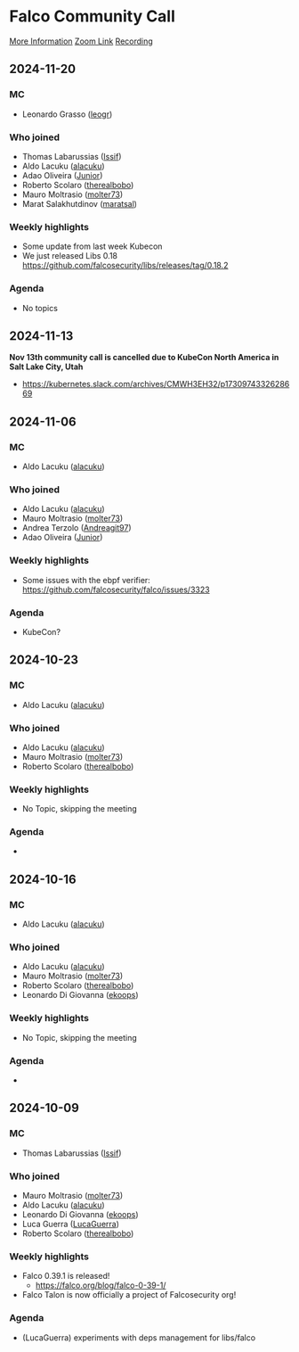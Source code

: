 # Falco Community Call

[More Information](https://github.com/falcosecurity/community)
[Zoom Link](https://zoom.us/my/cncffalcoproject)
[Recording](https://youtube.com/playlist?list=PLgVVUpW8NIJAaZtszf1_nxB2y6mQrlY4s)


## 2024-11-20

### MC

- Leonardo Grasso ([leogr](https://github.com/leogr))

### Who joined

- Thomas Labarussias ([Issif](https://github.com/Issif))
- Aldo Lacuku ([alacuku](https://github.com/alacuku))
- Adao Oliveira ([Junior](https://github.com/junior))
- Roberto Scolaro ([therealbobo](https://github.com/therealbobo))
- Mauro Moltrasio ([molter73](https://github.com/molter73))
- Marat Salakhutdinov ([maratsal](https://github.com/maratsal))

### Weekly highlights

- Some update from last week Kubecon
- We just released Libs 0.18 https://github.com/falcosecurity/libs/releases/tag/0.18.2

### Agenda

- No topics

## 2024-11-13

**Nov 13th community call is cancelled due to KubeCon North America in Salt Lake City, Utah**
- https://kubernetes.slack.com/archives/CMWH3EH32/p1730974332628669




## 2024-11-06

### MC

- Aldo Lacuku ([alacuku](https://github.com/alacuku))

### Who joined

- Aldo Lacuku ([alacuku](https://github.com/alacuku))
- Mauro Moltrasio ([molter73](https://github.com/Molter73))
- Andrea Terzolo ([Andreagit97](https://github.com/Andreagit97))
- Adao Oliveira ([Junior](https://github.com/junior))

### Weekly highlights

- Some issues with the ebpf verifier: https://github.com/falcosecurity/falco/issues/3323

### Agenda

- KubeCon?

## 2024-10-23

### MC

- Aldo Lacuku ([alacuku](https://github.com/alacuku))

### Who joined

- Aldo Lacuku ([alacuku](https://github.com/alacuku))
- Mauro Moltrasio ([molter73](https://github.com/Molter73))
- Roberto Scolaro ([therealbobo](https://github.com/therealbobo))

### Weekly highlights

- No Topic, skipping the meeting

### Agenda
-

## 2024-10-16

### MC

- Aldo Lacuku ([alacuku](https://github.com/alacuku))

### Who joined

- Aldo Lacuku ([alacuku](https://github.com/alacuku))
- Mauro Moltrasio ([molter73](https://github.com/Molter73))
- Roberto Scolaro ([therealbobo](https://github.com/therealbobo))
- Leonardo Di Giovanna ([ekoops](https://github.com/ekoops))

### Weekly highlights

- No Topic, skipping the meeting

### Agenda
-



## 2024-10-09

### MC

- Thomas Labarussias ([Issif](https://github.com/Issif))

### Who joined

- Mauro Moltrasio ([molter73](https://github.com/Molter73))
- Aldo Lacuku ([alacuku](https://github.com/alacuku))
- Leonardo Di Giovanna ([ekoops](https://github.com/ekoops))
- Luca Guerra ([LucaGuerra](https://github.com/LucaGuerra))
- Roberto Scolaro ([therealbobo](https://github.com/therealbobo))

### Weekly highlights

- Falco 0.39.1 is released!
    - https://falco.org/blog/falco-0-39-1/
- Falco Talon is now officially a project of Falcosecurity org!

### Agenda

- (LucaGuerra) experiments with deps management for libs/falco


